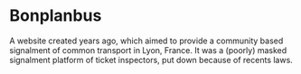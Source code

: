 # Bonplanbus
A website created years ago, which aimed to provide a community based signalment of common transport in Lyon, France. It was a (poorly) masked signalment platform of ticket inspectors, put down because of recents laws.
